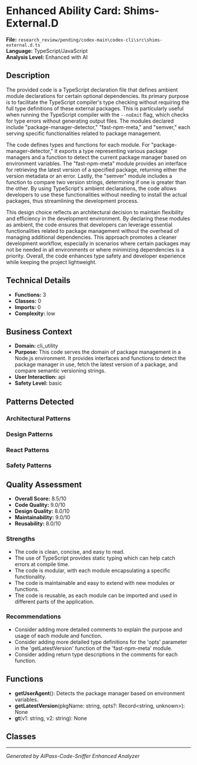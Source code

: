 # Enhanced Ability Card: Shims-External.D

**File:** `research_review/pending/codex-main\codex-cli\src\shims-external.d.ts`  
**Language:** TypeScript/JavaScript  
**Analysis Level:** Enhanced with AI

## Description

The provided code is a TypeScript declaration file that defines ambient module declarations for certain optional dependencies. Its primary purpose is to facilitate the TypeScript compiler's type checking without requiring the full type definitions of these external packages. This is particularly useful when running the TypeScript compiler with the `--noEmit` flag, which checks for type errors without generating output files. The modules declared include "package-manager-detector," "fast-npm-meta," and "semver," each serving specific functionalities related to package management.

The code defines types and functions for each module. For "package-manager-detector," it exports a type representing various package managers and a function to detect the current package manager based on environment variables. The "fast-npm-meta" module provides an interface for retrieving the latest version of a specified package, returning either the version metadata or an error. Lastly, the "semver" module includes a function to compare two version strings, determining if one is greater than the other. By using TypeScript's ambient declarations, the code allows developers to use these functionalities without needing to install the actual packages, thus streamlining the development process.

This design choice reflects an architectural decision to maintain flexibility and efficiency in the development environment. By declaring these modules as ambient, the code ensures that developers can leverage essential functionalities related to package management without the overhead of managing additional dependencies. This approach promotes a cleaner development workflow, especially in scenarios where certain packages may not be needed in all environments or where minimizing dependencies is a priority. Overall, the code enhances type safety and developer experience while keeping the project lightweight.

## Technical Details

- **Functions:** 3
- **Classes:** 0
- **Imports:** 0
- **Complexity:** low




## Business Context

- **Domain:** cli_utility
- **Purpose:** This code serves the domain of package management in a Node.js environment. It provides interfaces and functions to detect the package manager in use, fetch the latest version of a package, and compare semantic versioning strings.
- **User Interaction:** api
- **Safety Level:** basic



## Patterns Detected

### Architectural Patterns


### Design Patterns


### React Patterns


### Safety Patterns




## Quality Assessment

- **Overall Score:** 8.5/10
- **Code Quality:** 9.0/10
- **Design Quality:** 8.0/10
- **Maintainability:** 9.0/10
- **Reusability:** 8.0/10

### Strengths
- The code is clean, concise, and easy to read.
- The use of TypeScript provides static typing which can help catch errors at compile time.
- The code is modular, with each module encapsulating a specific functionality.
- The code is maintainable and easy to extend with new modules or functions.
- The code is reusable, as each module can be imported and used in different parts of the application.

### Recommendations
- Consider adding more detailed comments to explain the purpose and usage of each module and function.
- Consider adding more detailed type definitions for the 'opts' parameter in the 'getLatestVersion' function of the 'fast-npm-meta' module.
- Consider adding return type descriptions in the comments for each function.


## Functions

- **getUserAgent**(): Detects the package manager based on environment variables.
- **getLatestVersion**(pkgName: string, opts?: Record<string, unknown>): None
- **gt**(v1: string, v2: string): None

## Classes



---
*Generated by AIPass-Code-Sniffer Enhanced Analyzer*
